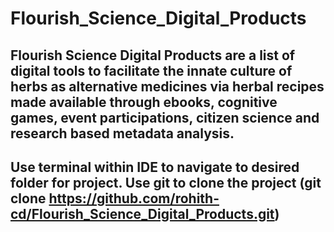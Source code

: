 # Flourish_Science_Digital_Products
## Flourish Science Digital Products are a list of digital tools to facilitate the innate culture of herbs as alternative medicines via herbal recipes made available through ebooks, cognitive games, event participations, citizen science and research based metadata analysis.
## Use terminal within IDE to navigate to desired folder for project. Use git to clone the project (git clone https://github.com/rohith-cd/Flourish_Science_Digital_Products.git)
